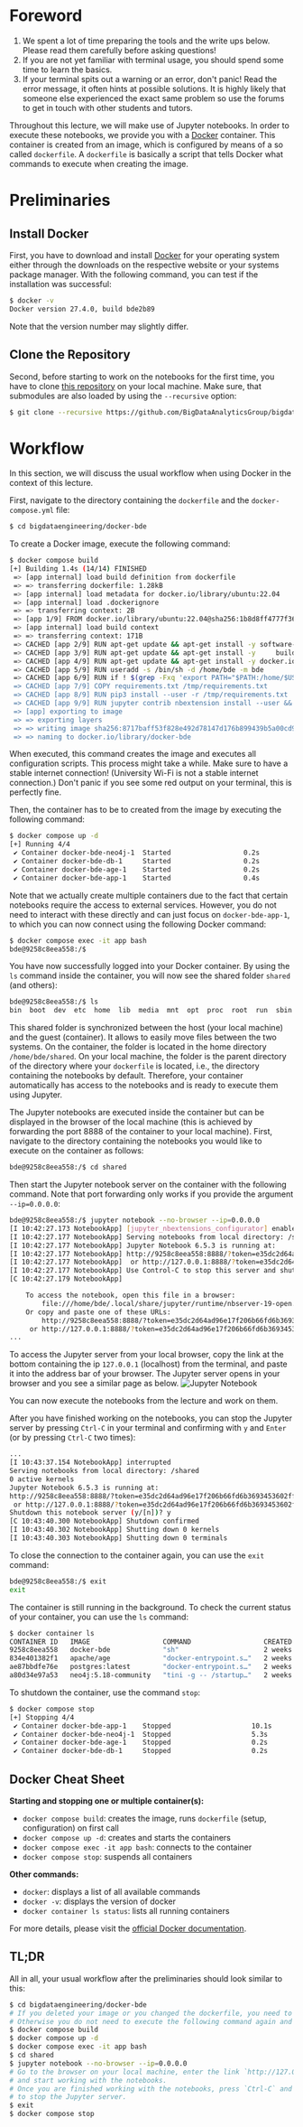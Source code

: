 # Foreword

1. We spent a lot of time preparing the tools and the write ups below. Please read them carefully before asking questions!
2. If you are not yet familiar with terminal usage, you should spend some time to learn the basics.
3. If your terminal spits out a warning or an error, don't panic! Read the error message, it often hints at possible solutions. It is highly likely that someone else experienced the exact same problem so use the forums to get in touch with other students and tutors.

Throughout this lecture, we will make use of Jupyter notebooks. In order to execute these notebooks, we provide you with a [Docker](https://www.docker.com) container. This container is created from an image, which is configured by means of a so called `dockerfile`. A `dockerfile` is basically a script that tells Docker what commands to execute when creating the image.

# Preliminaries

## Install Docker

First, you have to download and install [Docker](https://docs.docker.com/get-docker/) for your operating system either through the downloads on the respective website or your systems package manager. With the following command, you can test if the installation was successful:
```sh
$ docker -v
Docker version 27.4.0, build bde2b89
```
Note that the version number may slightly differ.

## Clone the Repository 

Second, before starting to work on the notebooks for the first time, you have to clone [this repository](https://github.com/BigDataAnalyticsGroup/bigdataengineering) on your local machine. Make sure, that submodules are also loaded by using the `--recursive` option:
```sh
$ git clone --recursive https://github.com/BigDataAnalyticsGroup/bigdataengineering.git
```

# Workflow

In this section, we will discuss the usual workflow when using Docker in the context of this lecture.

First, navigate to the directory containing the `dockerfile` and the `docker-compose.yml` file:
```sh
$ cd bigdataengineering/docker-bde
```
To create a Docker image, execute the following command:
```sh
$ docker compose build
[+] Building 1.4s (14/14) FINISHED                                                                                                                             docker:desktop-linux
 => [app internal] load build definition from dockerfile                                                                                                                       0.0s
 => => transferring dockerfile: 1.28kB                                                                                                                                         0.0s
 => [app internal] load metadata for docker.io/library/ubuntu:22.04                                                                                                            1.4s
 => [app internal] load .dockerignore                                                                                                                                          0.0s
 => => transferring context: 2B                                                                                                                                                0.0s
 => [app 1/9] FROM docker.io/library/ubuntu:22.04@sha256:1b8d8ff4777f36f19bfe73ee4df61e3a0b789caeff29caa019539ec7c9a57f95                                                      0.0s
 => [app internal] load build context                                                                                                                                          0.0s
 => => transferring context: 171B                                                                                                                                              0.0s
 => CACHED [app 2/9] RUN apt-get update && apt-get install -y software-properties-common                                                                                       0.0s
 => CACHED [app 3/9] RUN apt-get update && apt-get install -y     build-essential     git     binutils     tree     neovim     python3     python3-pip     graphviz     postg  0.0s
 => CACHED [app 4/9] RUN apt-get update && apt-get install -y docker.io                                                                                                        0.0s
 => CACHED [app 5/9] RUN useradd -s /bin/sh -d /home/bde -m bde                                                                                                                0.0s
 => CACHED [app 6/9] RUN if ! $(grep -Fxq 'export PATH="$PATH:/home/$USERNAME/.local/bin"' /etc/profile);     then         echo 'export PATH="$PATH:/home/$USERNAME/.local/bi  0.0s
 => CACHED [app 7/9] COPY requirements.txt /tmp/requirements.txt                                                                                                               0.0s
 => CACHED [app 8/9] RUN pip3 install --user -r /tmp/requirements.txt                                                                                                          0.0s
 => CACHED [app 9/9] RUN jupyter contrib nbextension install --user &&     jupyter nbextension enable varInspector/main                                                        0.0s
 => [app] exporting to image                                                                                                                                                   0.0s
 => => exporting layers                                                                                                                                                        0.0s
 => => writing image sha256:8717baff53f828e492d78147d176b899439b5a00cd990a2f2ce5f083709de6e5                                                                                   0.0s
 => => naming to docker.io/library/docker-bde                                                                                                                                  0.0s
```
When executed, this command creates the image and executes all configuration scripts. This process might take a while. Make sure to have a stable internet connection! (University Wi-Fi is not a stable internet connection.) Don't panic if you see some red output on your terminal, this is perfectly fine.

Then, the container has to be to created from the image by executing the following command:
```sh
$ docker compose up -d
[+] Running 4/4
 ✔ Container docker-bde-neo4j-1  Started                  0.2s
 ✔ Container docker-bde-db-1     Started                  0.2s
 ✔ Container docker-bde-age-1    Started                  0.2s
 ✔ Container docker-bde-app-1    Started                  0.4s
```
Note that we actually create multiple containers due to the fact that certain notebooks require the access to external services. However, you do not need to interact with these directly and can just focus on `docker-bde-app-1`, to which you can now connect using the following Docker command:
```sh
$ docker compose exec -it app bash
bde@9258c8eea558:/$
```
You have now successfully logged into your Docker container. By using the `ls` command inside the container, you will now see the shared folder `shared` (and others):
```sh
bde@9258c8eea558:/$ ls
bin  boot  dev  etc  home  lib  media  mnt  opt  proc  root  run  sbin  shared  srv  sys  tmp  usr  var
```
This shared folder is synchronized between the host (your local machine) and the guest (container). It allows to easily move files between the two systems. On the container, the folder is located in the home directory `/home/bde/shared`. On your local machine, the folder is the parent directory of the directory where your `dockerfile` is located, i.e., the directory containing the notebooks by default. Therefore, your container automatically has access to the notebooks and is ready to execute them using Jupyter.

The Jupyter notebooks are executed inside the container but can be displayed in the browser of the local machine (this is achieved by forwarding the port 8888 of the container to your local machine). First, navigate to the directory containing the notebooks you would like to execute on the container as follows:
```sh
bde@9258c8eea558:/$ cd shared
```
Then start the Jupyter notebook server on the container with the following command. Note that port forwarding only works if you provide the argument `--ip=0.0.0.0`:
```sh
bde@9258c8eea558:/$ jupyter notebook --no-browser --ip=0.0.0.0
[I 10:42:27.173 NotebookApp] [jupyter_nbextensions_configurator] enabled 0.6.4
[I 10:42:27.177 NotebookApp] Serving notebooks from local directory: /shared
[I 10:42:27.177 NotebookApp] Jupyter Notebook 6.5.3 is running at:
[I 10:42:27.177 NotebookApp] http://9258c8eea558:8888/?token=e35dc2d64ad96e17f206b66fd6b3693453602ff2dc80baec
[I 10:42:27.177 NotebookApp]  or http://127.0.0.1:8888/?token=e35dc2d64ad96e17f206b66fd6b3693453602ff2dc80baec
[I 10:42:27.177 NotebookApp] Use Control-C to stop this server and shut down all kernels (twice to skip confirmation).
[C 10:42:27.179 NotebookApp]

    To access the notebook, open this file in a browser:
        file:///home/bde/.local/share/jupyter/runtime/nbserver-19-open.html
    Or copy and paste one of these URLs:
        http://9258c8eea558:8888/?token=e35dc2d64ad96e17f206b66fd6b3693453602ff2dc80baec
     or http://127.0.0.1:8888/?token=e35dc2d64ad96e17f206b66fd6b3693453602ff2dc80baec
...
```
To access the Jupyter server from your local browser, copy the link at the bottom containing the ip `127.0.0.1` (localhost) from the terminal, and paste it into the address bar of your browser. The Jupyter server opens in your browser and you see a similar page as below.
![Jupyter Notebook](https://i.imgur.com/0egNn9r.jpg)

You can now execute the notebooks from the lecture and work on them.

After you have finished working on the notebooks, you can stop the Jupyter server by pressing `Ctrl-C` in your terminal and confirming with `y` and `Enter` (or by pressing `Ctrl-C` two times):
```sh
...
[I 10:43:37.154 NotebookApp] interrupted
Serving notebooks from local directory: /shared
0 active kernels
Jupyter Notebook 6.5.3 is running at:
http://9258c8eea558:8888/?token=e35dc2d64ad96e17f206b66fd6b3693453602ff2dc80baec
 or http://127.0.0.1:8888/?token=e35dc2d64ad96e17f206b66fd6b3693453602ff2dc80baec
Shutdown this notebook server (y/[n])? y
[C 10:43:40.300 NotebookApp] Shutdown confirmed
[I 10:43:40.302 NotebookApp] Shutting down 0 kernels
[I 10:43:40.303 NotebookApp] Shutting down 0 terminals
```
To close the connection to the container again, you can use the `exit` command:
```sh
bde@9258c8eea558:/$ exit
exit
```
The container is still running in the background. To check the current status of your container, you can use the `ls` command:
```sh
$ docker container ls
CONTAINER ID   IMAGE                  COMMAND                  CREATED       STATUS         PORTS                                                      NAMES
9258c8eea558   docker-bde             "sh"                     2 weeks ago   Up 5 minutes   0.0.0.0:8000->8000/tcp, 0.0.0.0:8888->8888/tcp             docker-bde-app-1
834e401382f1   apache/age             "docker-entrypoint.s…"   2 weeks ago   Up 5 minutes   5432/tcp                                                   docker-bde-age-1
ae87bbdfe76e   postgres:latest        "docker-entrypoint.s…"   2 weeks ago   Up 5 minutes   0.0.0.0:5432->5432/tcp                                     docker-bde-db-1
a80d34e97a53   neo4j:5.18-community   "tini -g -- /startup…"   2 weeks ago   Up 5 minutes   0.0.0.0:7474->7474/tcp, 7473/tcp, 0.0.0.0:7687->7687/tcp   docker-bde-neo4j-1
```
To shutdown the container, use the command `stop`:
```sh
$ docker compose stop
[+] Stopping 4/4
 ✔ Container docker-bde-app-1    Stopped                    10.1s
 ✔ Container docker-bde-neo4j-1  Stopped                    5.3s
 ✔ Container docker-bde-age-1    Stopped                    0.2s
 ✔ Container docker-bde-db-1     Stopped                    0.2s
```

## Docker Cheat Sheet

**Starting and stopping one or multiple container(s):**
* `docker compose build`: creates the image, runs `dockerfile` (setup, configuration) on first call
* `docker compose up -d`: creates and starts the containers
* `docker compose exec -it app bash`: connects to the container
* `docker compose stop`: suspends all containers

**Other commands:**
* `docker`: displays a list of all available commands
* `docker -v`: displays the version of docker
* `docker container ls status`: lists all running containers

For more details, please visit the [official Docker documentation](https://docs.docker.com/reference/).

## TL;DR

All in all, your usual workflow after the preliminaries should look similar to this:
```sh
$ cd bigdataengineering/docker-bde
# If you deleted your image or you changed the dockerfile, you need to rebuild the image. 
# Otherwise you do not need to execute the following command again and can skip it.
$ docker compose build
$ docker compose up -d
$ docker compose exec -it app bash
$ cd shared
$ jupyter notebook --no-browser --ip=0.0.0.0
# Go to the browser on your local machine, enter the link `http://127.0.0.1:8888/?token=...`,
# and start working with the notebooks.
# Once you are finished working with the notebooks, press `Ctrl-C` and confirm with `y` and `Enter`
# to stop the Jupyter server.
$ exit
$ docker compose stop
```
